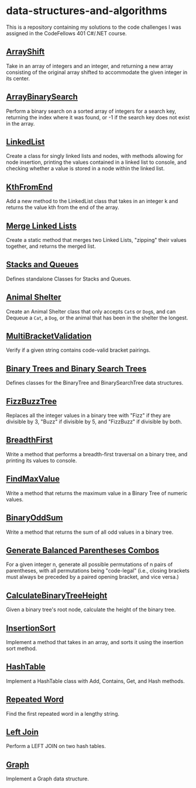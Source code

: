 # data-structures-and-algorithms

This is a repository containing my solutions to the code challenges I was assigned in the CodeFellows 401 C#/.NET course. 



## [ArrayShift](https://github.com/RickFlinn/data-structures-and-algorithms/tree/master/Challenges/ArrayShift)
Take in an array of integers and an integer, and returning a new array consisting of the original
array shifted to accommodate the given integer in its center.


## [ArrayBinarySearch](https://github.com/RickFlinn/data-structures-and-algorithms/tree/master/Challenges/ArrayBinarySearch)
Perform a binary search on a sorted array of integers for a search key, returning the index where it was found,
or -1 if the search key does not exist in the array.

## [LinkedList](https://github.com/RickFlinn/data-structures-and-algorithms/tree/master/Challenges/LinkedLists/LinkedList)
Create a class for singly linked lists and nodes, with methods allowing for node insertion, printing the values contained in a linked list to console, and checking whether a value is stored in a node within the linked list. 



## [KthFromEnd](https://github.com/RickFlinn/data-structures-and-algorithms/tree/master/Challenges/LinkedLists/kthFromEnd/KthFromEnd)
Add a new method to the LinkedList class that takes in an integer k and returns the value kth from the end of the array.

## [Merge Linked Lists](https://github.com/RickFlinn/data-structures-and-algorithms/tree/master/Challenges/LinkedLists/LinkedList_Merge)
Create a static method that merges two Linked Lists, "zipping" their values together, and returns the merged list.

## [Stacks and Queues](https://github.com/RickFlinn/data-structures-and-algorithms/tree/master/Data-Structures/StacksNQueues/StacksAndQueues)

Defines standalone Classes for Stacks and Queues.

## [Animal Shelter](https://github.com/RickFlinn/data-structures-and-algorithms/tree/master/Challenges/AnimalShelter/Animal_Shelter_Challenge)
Create an Animal Shelter class that only accepts `Cat`s or `Dog`s, and can Dequeue a `Cat`, a `Dog`, or the animal that has been in the shelter the longest. 

## [MultiBracketValidation](https://github.com/RickFlinn/data-structures-and-algorithms/tree/master/Challenges/MultiBracketValidation/MultiBracketValidation)
Verify if a given string contains code-valid bracket pairings. 

## [Binary Trees and Binary Search Trees](https://github.com/RickFlinn/data-structures-and-algorithms/tree/master/Data-Structures/Tree/Binary_Tree)
Defines classes for the BinaryTree and BinarySearchTree data structures. 

## [FizzBuzzTree](https://github.com/RickFlinn/data-structures-and-algorithms/tree/master/Challenges/FizzBuzzTree/FizzBuzzTree)
Replaces all the integer values in a binary tree with "Fizz" if they are divisible by 3, "Buzz" if divisible by 5, and "FizzBuzz" if 
divisible by both. 

## [BreadthFirst](https://github.com/RickFlinn/data-structures-and-algorithms/tree/master/Challenges/BreadthFirst)
Write a method that performs a breadth-first traversal on a binary tree, and printing its values to console. 

## [FindMaxValue](https://github.com/RickFlinn/data-structures-and-algorithms/tree/master/Challenges/FindMaxValue)
Write a method that returns the maximum value in a Binary Tree of numeric values. 

## [BinaryOddSum](https://github.com/RickFlinn/data-structures-and-algorithms/tree/master/Challenges/BinaryOddSum)
Write a method that returns the sum of all odd values in a binary tree. 


## [Generate Balanced Parentheses Combos](https://github.com/RickFlinn/data-structures-and-algorithms/tree/master/Challenges/GenBalancedParenCombos)

For a given integer n, generate all possible permutations of n pairs of parentheses, with all permutations being "code-legal" (i.e., closing brackets must always be preceded by a paired opening bracket, and vice versa.)

## [CalculateBinaryTreeHeight](https://github.com/RickFlinn/data-structures-and-algorithms/tree/master/Challenges/CalculateBinaryTreeHeight)

Given a binary tree's root node, calculate the height of the binary tree. 

## [InsertionSort](https://github.com/RickFlinn/data-structures-and-algorithms/tree/master/Challenges/sort/Insertion_Sort)
Implement a method that takes in an array, and sorts it using the insertion sort method.

## [HashTable](https://github.com/RickFlinn/data-structures-and-algorithms/tree/master/Challenges/HashTables)
Implement a HashTable class with Add, Contains, Get, and Hash methods. 

## [Repeated Word](https://github.com/RickFlinn/data-structures-and-algorithms/tree/master/Challenges/RepeatedWord/Repeated_Word)
Find the first repeated word in a lengthy string.

## [Left Join](https://github.com/RickFlinn/data-structures-and-algorithms/tree/master/Challenges/Left_Join)
Perform a LEFT JOIN on two hash tables. 

## [Graph](https://github.com/RickFlinn/data-structures-and-algorithms/tree/master/Data-Structures/Graph)
Implement a Graph data structure. 
